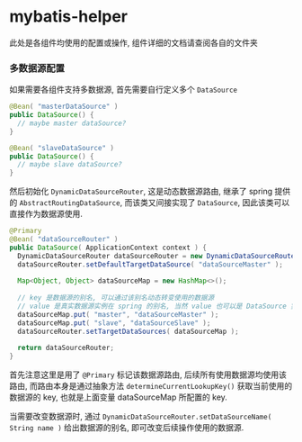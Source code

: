 # mybatis-helper 

此处是各组件均使用的配置或操作, 组件详细的文档请查阅各自的文件夹

### 多数据源配置

如果需要各组件支持多数据源, 首先需要自行定义多个 `DataSource`

```java
@Bean( "masterDataSource" )
public DataSource() {
  // maybe master dataSource?
}

@Bean( "slaveDataSource" )
public DataSource() {
  // maybe slave dataSource?
}
```

然后初始化 `DynamicDataSourceRouter`, 这是动态数据源路由, 继承了 spring 提供的 `AbstractRoutingDataSource`, 而该类又间接实现了 `DataSource`, 因此该类可以直接作为数据源使用.

```java
@Primary
@Bean( "dataSourceRouter" )
public DataSource( ApplicationContext context ) {
  DynamicDataSourceRouter dataSourceRouter = new DynamicDataSourceRouter( context );
  dataSourceRouter.setDefaultTargetDataSource( "dataSourceMaster" );
  
  Map<Object, Object> dataSourceMap = new HashMap<>();
  
  // key 是数据源的别名, 可以通过该别名动态转变使用的数据源
  // value 是真实数据源实例在 spring 的别名, 当然 value 也可以是 DataSource 实例
  dataSourceMap.put( "master", "dataSourceMaster" );
  dataSourceMap.put( "slave", "dataSourceSlave" );
  dataSourceRouter.setTargetDataSources( dataSourceMap );
  
  return dataSourceRouter;
}
```

首先注意这里是用了 `@Primary` 标记该数据源路由, 后续所有使用数据源均使用该路由, 而路由本身是通过抽象方法 `determineCurrentLookupKey()` 获取当前使用的数据源的 key, 也就是上面变量 dataSourceMap 所配置的 key.

当需要改变数据源时, 通过 `DynamicDataSourceRouter.setDataSourceName( String name )` 给出数据源的别名, 即可改变后续操作使用的数据源.

